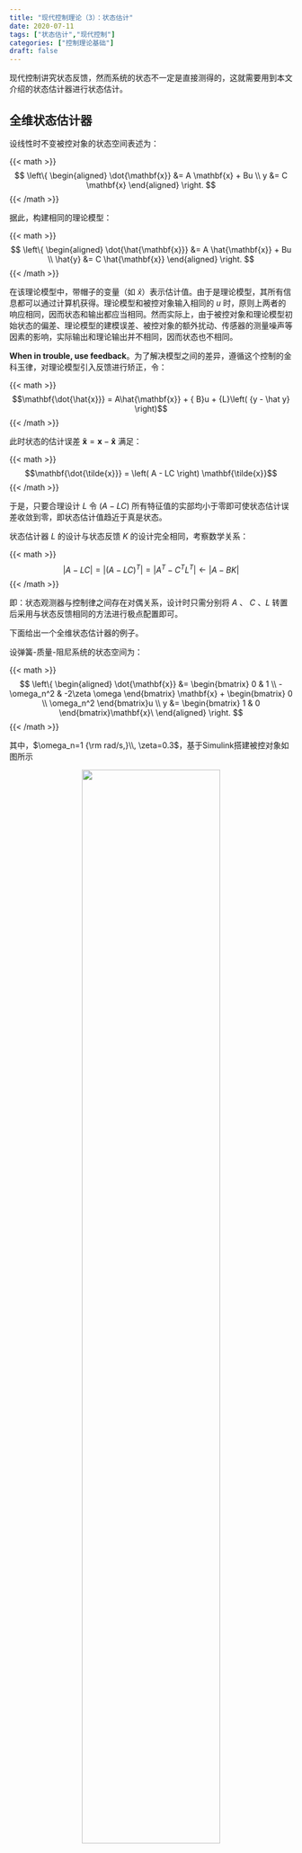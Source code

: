 ```yaml
---
title: "现代控制理论（3）：状态估计"
date: 2020-07-11
tags: ["状态估计","现代控制"]
categories: ["控制理论基础"]
draft: false
---
```


现代控制讲究状态反馈，然而系统的状态不一定是直接测得的，这就需要用到本文介绍的状态估计器进行状态估计。

<!--more-->

## 全维状态估计器

设线性时不变被控对象的状态空间表述为：

{{< math >}}$$
\left\{
\begin{aligned}
\dot{\mathbf{x}} &= A \mathbf{x} + Bu  \\
y &= C \mathbf{x}
\end{aligned}
\right.
$${{< /math >}}

据此，构建相同的理论模型：

{{< math >}}$$
\left\{
\begin{aligned}
\dot{\hat{\mathbf{x}}} &= A \hat{\mathbf{x}} + Bu  \\
\hat{y} &= C \hat{\mathbf{x}}
\end{aligned}
\right.
$${{< /math >}}

在该理论模型中，带帽子的变量（如 $\hat{x}$）表示估计值。由于是理论模型，其所有信息都可以通过计算机获得。理论模型和被控对象输入相同的 $u$ 时，原则上两者的响应相同，因而状态和输出都应当相同。然而实际上，由于被控对象和理论模型初始状态的偏差、理论模型的建模误差、被控对象的额外扰动、传感器的测量噪声等因素的影响，实际输出和理论输出并不相同，因而状态也不相同。

**When in trouble, use feedback**。为了解决模型之间的差异，遵循这个控制的金科玉律，对理论模型引入反馈进行矫正，令：

{{< math >}}$$\mathbf{\dot{\hat{x}}} = A\hat{\mathbf{x}} + { B}u + {L}\left( {y - \hat y} \right)$${{< /math >}}

此时状态的估计误差 ${\mathbf{\tilde x}} = {\mathbf{x}} - {\mathbf{\hat{x}}}$ 满足：

{{< math >}}$$\mathbf{\dot{\tilde{x}}} = \left( A - LC \right) \mathbf{\tilde{x}}$${{< /math >}}

于是，只要合理设计 $L$ 令 $\left( A - LC \right)$ 所有特征值的实部均小于零即可使状态估计误差收敛到零，即状态估计值趋近于真是状态。

状态估计器 $L$ 的设计与状态反馈 $K$ 的设计完全相同，考察数学关系：

{{< math >}}$$
\left| {{A} - {LC}} \right| = \left| {{{\left( {{A} - {LC}} \right)}^T}} \right| = \left| {{{A}^T} - {{C}^T}{{L}^T}} \right| \leftarrow \left| A - BK \right|
$${{< /math >}}

即：状态观测器与控制律之间存在对偶关系，设计时只需分别将 $A$ 、 $C$ 、$L$ 转置后采用与状态反馈相同的方法进行极点配置即可。

下面给出一个全维状态估计器的例子。

设弹簧-质量-阻尼系统的状态空间为：

{{< math >}}$$
\left\{
\begin{aligned}
\dot{\mathbf{x}} &= \begin{bmatrix}
0 & 1 \\
-\omega_n^2 & -2\zeta \omega
\end{bmatrix}
\mathbf{x} + \begin{bmatrix}
0 \\ \omega_n^2
\end{bmatrix}u  \\
y &= \begin{bmatrix}
1 & 0
\end{bmatrix}\mathbf{x}\
\end{aligned}
\right.
$${{< /math >}}

其中，$\omega_n=1 {\rm  rad/s,}\\, \zeta=0.3$，基于Simulink搭建被控对象如图所示

<div align=center>
    <img src=mc03a.png width=70% />
</div>


为了状态估计能够快速收敛，设的阻尼系数 $\zeta=0.7$ ，对应极点为 $-0.70\pm0.71j$ ，进而 $L=\left[0.80,\, -0.48\right]$。带入仿真，观察状态的实际值和估计值如下图所示：

<div align=center>
    <img src=mc03b.png width=50% />
</div>

第一个子图实线为真实状态，虚线为状态估计值，可见两者在大约5s后趋于一致。第二个子图则表示两个状态的估计误差，同样可以反应状态估计值的误差随时间收敛到零，状态估计值趋于真实值。

## 降维状态估计器

上面介绍的状态估计器称之为全维状态估计器，因为它对系统的所有状态都进行了估计。然而，在一些情况下，系统的输出就是系统的某一个状态，能否直接利用这个状态，仅对其他状态进行估计呢？这时就需要用降维状态估计器。

以单输入单输出系统（SISO，Single Input Sigle Output）为例，将其状态空间方程拆解为：

{{< math >}}$$
\left\{ \begin{array}{l}
  \begin{bmatrix}
  \dot{x}_a \\
  \dot{\mathbf{x}}_b
  \end{bmatrix}
   = \begin{bmatrix}
A_{aa} & A_{ab} \\ A_{ba} & A_{bb}
\end{bmatrix}\begin{bmatrix}
  x_a \\
  \mathbf{x}_b
  \end{bmatrix}
+\begin{bmatrix} 
  B_a \\B_b
\end{bmatrix} u \\
y = \begin{bmatrix} 
  1&0
\end{bmatrix}\begin{bmatrix}
  x_a \\
  \mathbf{x}_b
  \end{bmatrix}
\end{array} \right.
$${{< /math >}}

系统的输出就是状态量 $x_a$ ，需要进行估计的状态为 $\mathbf{x}_b$ 。

为了实现降维，需要对原始的状态空间方程进行改造，构造新的系统，使其状态变量有且仅有 $\mathbf{x}_b$ 。

首先从 $\dot{\mathbf{x}}_b$ 的方程中寻找新的系统输入方程：

{{< math >}}$$\dot{\mathbf{x}}_b = {{A}_{bb}}{{\mathbf{x}}_b} + \left( {{A_{ba}}{x_a} + {{ B}_b}u} \right)$${{< /math >}}

将 $\dot{x}_a$ 换为输出的导数 $\dot{y}$ ，改写系统的输出方程：

{{< math >}}$$\left( {\dot{y} - {A_{aa}}{x_a} - {B_a}u} \right) = {{A}_{ab}}{{\mathbf{x}}_b}$${{< /math >}}

由上面两个式子，对比标准的状态空间方程，显然有以下转换关系：

{{< math >}}$$
\left\{ \begin{array}{l}
{\bf{x}} \to {{\bf{x}}_b}\\
{A} \to {{A}_{bb}}\\
{B}u \to \left( {{A_{ba}}{x_a} + {{B}_b}u} \right)\\
C \to {{A}_{ab}}\\
y \to \left( {\dot y - {A_{aa}}{x_a} - {B_a}u} \right)
\end{array} \right.
$${{< /math >}}

根据全维状态估计器的设计方法，对这个转换后的"新系统"进行状态估计器设计，有

{{< math >}}$$
\begin{aligned}
\dot{\hat{\mathbf{x}}}_b &= {{A}_{bb}}{{{\bf{\hat x}}}_b} + \left( {{A_{ba}}{x_a} + {{B}_b}u} \right) + {{L}_b}\left[ {\left( {\dot y - {A_{aa}}{x_a} - {B_a}u} \right) - {{A}_{ab}}{{{\bf{\hat x}}}_b}} \right] \\
&= \left( {{{A}_{bb}} - {{L}_b}{{A}_{ab}}} \right){{{\bf{\hat x}}}_b} + \left( {{A_{ba}} - {{L}_b}{A_{aa}}} \right)y + \left( {{{B}_b} - {{L}_b}{B_a}} \right)u + {{L}_b}\dot y
\end{aligned}
$${{< /math >}}

由此初步完成了降维估计器的构造，设计的目标只需令 $A_{bb} - L_bA_{ab}$ 的所有特征值实部为负。需要注意的是，上式中包含输出的导数 $\dot{y}$，实际中微分是不容易实现的，且容易放大高频噪声，应当避免这一项的存在。于是需要进一步构造辅助变量 $\mathbf{x}_c = \mathbf{\hat x}_b - L_by$ ，则上式改为：

{{< math >}}$$
\dot{\hat{\mathbf{x}}}_c = \left( {{{A}_{bb}} - {{L}_b}{{A}_{ab}}} \right)\left( {{{\bf{x}}_c} + {{L}_b}y} \right) + \left( {{A_{ba}} - {{L}_b}{A_{aa}}} \right)y + \left( {{{B}_b} - {{L}_b}{B_a}} \right)u
$${{< /math >}}

至此，推导出降维状态估计器的可实现的形式。对于本文所提及的弹簧-质量-阻尼系统，其降维状态估计器结构如下图所示：

<div align=center>
    <img src=mc03c.png width=70% />
</div>

对降维状态估计器进行参数设计，之后得到该估计器的响应如图：

<div align=center>
    <img src=mc03d.png width=50% />
</div>

该降维状态估计器仅对状态量 $x_2$ 进行估计，可见在 8s 左右估计的误差已收敛到合适的范围，随着时间的增长，状态估计误差收敛于零，状态估计值收敛于真实值。


全维状态估计器还是降维状态估计器？这是一个开放性的问题，全维状态估计器的所有状态响应都有一定的收敛过程，而降维状态估计器利用系统输出作为已知状态，仅被估计的状态存在收敛过程，从这一方面看，降维状态估计器具有"更快"的效果；然而，降维估计器中对应于系统输出的状态容易受到传感器噪声的影响，而全维状态估计可以对噪声进行滤波，因而全维状态估计器具有"更低噪声"的效果。


## 参考文献

1. G.F. Franklin, J. D. Powell, and A. Emami-Naeini, Feedback Control of Dynamic Systems, 7th ed. 2014.
